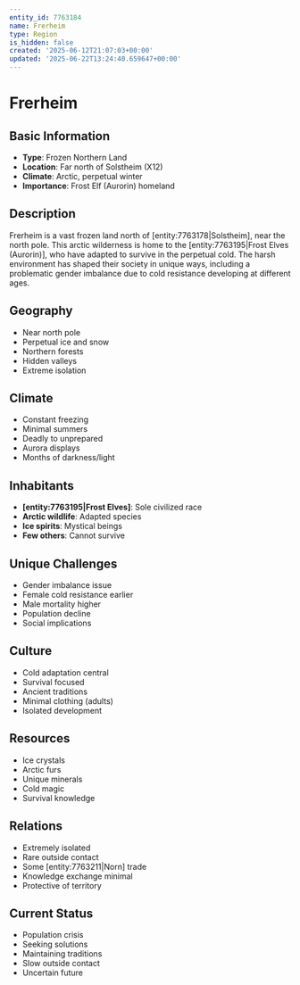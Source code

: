 ```yaml
---
entity_id: 7763184
name: Frerheim
type: Region
is_hidden: false
created: '2025-06-12T21:07:03+00:00'
updated: '2025-06-22T13:24:40.659647+00:00'
---
```


# Frerheim

## Basic Information

- **Type**: Frozen Northern Land
- **Location**: Far north of Solstheim (X12)
- **Climate**: Arctic, perpetual winter
- **Importance**: Frost Elf (Aurorin) homeland

## Description

Frerheim is a vast frozen land north of [entity:7763178|Solstheim], near the north pole. This arctic wilderness is home to the [entity:7763195|Frost Elves (Aurorin)], who have adapted to survive in the perpetual cold. The harsh environment has shaped their society in unique ways, including a problematic gender imbalance due to cold resistance developing at different ages.

## Geography

- Near north pole
- Perpetual ice and snow
- Northern forests
- Hidden valleys
- Extreme isolation

## Climate

- Constant freezing
- Minimal summers
- Deadly to unprepared
- Aurora displays
- Months of darkness/light

## Inhabitants

- **[entity:7763195|Frost Elves]**: Sole civilized race
- **Arctic wildlife**: Adapted species
- **Ice spirits**: Mystical beings
- **Few others**: Cannot survive

## Unique Challenges

- Gender imbalance issue
- Female cold resistance earlier
- Male mortality higher
- Population decline
- Social implications

## Culture

- Cold adaptation central
- Survival focused
- Ancient traditions
- Minimal clothing (adults)
- Isolated development

## Resources

- Ice crystals
- Arctic furs
- Unique minerals
- Cold magic
- Survival knowledge

## Relations

- Extremely isolated
- Rare outside contact
- Some [entity:7763211|Norn] trade
- Knowledge exchange minimal
- Protective of territory

## Current Status

- Population crisis
- Seeking solutions
- Maintaining traditions
- Slow outside contact
- Uncertain future
